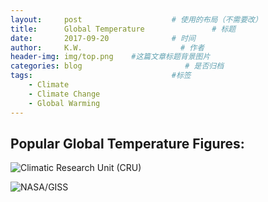 ```yaml
---
layout:     post                    # 使用的布局（不需要改）
title:      Global Temperature               # 标题 
date:       2017-09-20              # 时间
author:     K.W.                      # 作者
header-img: img/top.png    #这篇文章标题背景图片
categories: blog                       # 是否归档
tags:                               #标签
    - Climate
	- Climate Change
	- Global Warming
---
```


## Popular Global Temperature Figures:

![Climatic Research Unit (CRU)](https://crudata.uea.ac.uk/~timo/diag/tempts_decadeblocks_global.png)

![NASA/GISS](https://data.giss.nasa.gov/gistemp/graphs/graph_data/Global_Mean_Estimates_based_on_Land_and_Ocean_Data/graph.png)
